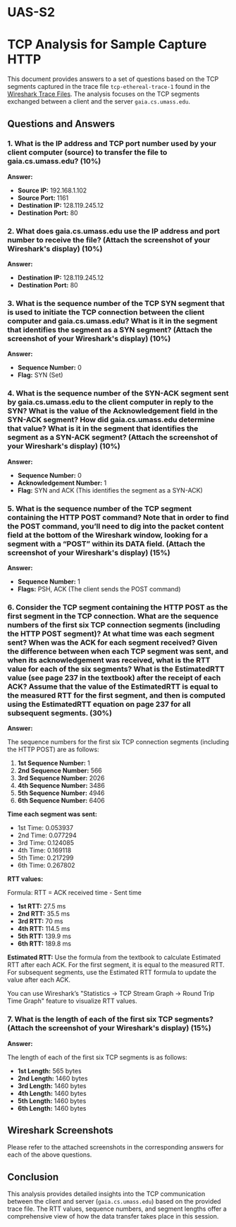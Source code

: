 # UAS-S2

# TCP Analysis for Sample Capture HTTP

This document provides answers to a set of questions based on the TCP segments captured in the trace file `tcp-ethereal-trace-1` found in the [Wireshark Trace Files](http://gaia.cs.umass.edu/wireshark-labs/wireshark-traces.zip). The analysis focuses on the TCP segments exchanged between a client and the server `gaia.cs.umass.edu`.

## Questions and Answers

### 1. What is the IP address and TCP port number used by your client computer (source) to transfer the file to gaia.cs.umass.edu? (10%)

**Answer:**

- **Source IP:** 192.168.1.102
- **Source Port:** 1161
- **Destination IP:** 128.119.245.12
- **Destination Port:** 80

### 2. What does gaia.cs.umass.edu use the IP address and port number to receive the file? (Attach the screenshot of your Wireshark's display) (10%)

**Answer:**

- **Destination IP:** 128.119.245.12
- **Destination Port:** 80

### 3. What is the sequence number of the TCP SYN segment that is used to initiate the TCP connection between the client computer and gaia.cs.umass.edu? What is it in the segment that identifies the segment as a SYN segment? (Attach the screenshot of your Wireshark's display) (10%)

**Answer:**

- **Sequence Number:** 0
- **Flag:** SYN (Set)

### 4. What is the sequence number of the SYN-ACK segment sent by gaia.cs.umass.edu to the client computer in reply to the SYN? What is the value of the Acknowledgement field in the SYN-ACK segment? How did gaia.cs.umass.edu determine that value? What is it in the segment that identifies the segment as a SYN-ACK segment? (Attach the screenshot of your Wireshark's display) (10%)

**Answer:**

- **Sequence Number:** 0
- **Acknowledgement Number:** 1
- **Flag:** SYN and ACK (This identifies the segment as a SYN-ACK)

### 5. What is the sequence number of the TCP segment containing the HTTP POST command? Note that in order to find the POST command, you’ll need to dig into the packet content field at the bottom of the Wireshark window, looking for a segment with a “POST” within its DATA field. (Attach the screenshot of your Wireshark's display) (15%)

**Answer:**

- **Sequence Number:** 1
- **Flags:** PSH, ACK (The client sends the POST command)

### 6. Consider the TCP segment containing the HTTP POST as the first segment in the TCP connection. What are the sequence numbers of the first six TCP connection segments (including the HTTP POST segment)? At what time was each segment sent? When was the ACK for each segment received? Given the difference between when each TCP segment was sent, and when its acknowledgement was received, what is the RTT value for each of the six segments? What is the EstimatedRTT value (see page 237 in the textbook) after the receipt of each ACK? Assume that the value of the EstimatedRTT is equal to the measured RTT for the first segment, and then is computed using the EstimatedRTT equation on page 237 for all subsequent segments. (30%)

**Answer:**

The sequence numbers for the first six TCP connection segments (including the HTTP POST) are as follows:

1. **1st Sequence Number:** 1
2. **2nd Sequence Number:** 566
3. **3rd Sequence Number:** 2026
4. **4th Sequence Number:** 3486
5. **5th Sequence Number:** 4946
6. **6th Sequence Number:** 6406

**Time each segment was sent:**
- 1st Time: 0.053937
- 2nd Time: 0.077294
- 3rd Time: 0.124085
- 4th Time: 0.169118
- 5th Time: 0.217299
- 6th Time: 0.267802

**RTT values:**

Formula: RTT = ACK received time - Sent time

- **1st RTT:** 27.5 ms
- **2nd RTT:** 35.5 ms
- **3rd RTT:** 70 ms
- **4th RTT:** 114.5 ms
- **5th RTT:** 139.9 ms
- **6th RTT:** 189.8 ms

**Estimated RTT:** Use the formula from the textbook to calculate Estimated RTT after each ACK. For the first segment, it is equal to the measured RTT. For subsequent segments, use the Estimated RTT formula to update the value after each ACK.

You can use Wireshark’s "Statistics -> TCP Stream Graph -> Round Trip Time Graph" feature to visualize RTT values.

### 7. What is the length of each of the first six TCP segments? (Attach the screenshot of your Wireshark's display) (15%)

**Answer:**

The length of each of the first six TCP segments is as follows:

- **1st Length:** 565 bytes
- **2nd Length:** 1460 bytes
- **3rd Length:** 1460 bytes
- **4th Length:** 1460 bytes
- **5th Length:** 1460 bytes
- **6th Length:** 1460 bytes

## Wireshark Screenshots

Please refer to the attached screenshots in the corresponding answers for each of the above questions.

## Conclusion

This analysis provides detailed insights into the TCP communication between the client and server (`gaia.cs.umass.edu`) based on the provided trace file. The RTT values, sequence numbers, and segment lengths offer a comprehensive view of how the data transfer takes place in this session.
